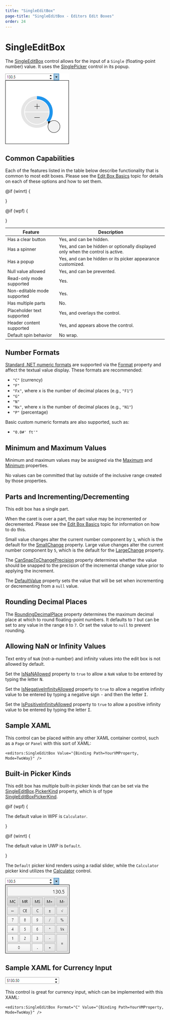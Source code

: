 ```yaml
---
title: "SingleEditBox"
page-title: "SingleEditBox - Editors Edit Boxes"
order: 24
---
```

# SingleEditBox

The [SingleEditBox](xref:@ActiproUIRoot.Controls.Editors.SingleEditBox) control allows for the input of a `Single` (floating-point number) value.  It uses the [SinglePicker](../pickers/singlepicker.md) control in its popup.

![Screenshot](../images/doubleeditbox-opened.png)

## Common Capabilities

Each of the features listed in the table below describe functionality that is common to most edit boxes.  Please see the [Edit Box Basics](parteditboxbase.md) topic for details on each of these options and how to set them.

<table>
<thead>

<tr>
<th>Feature</th>
<th>Description</th>
</tr>

</thead>
<tbody>

@if (winrt) {
<tr>
<td>Has a clear button</td>
<td>Yes, and can be hidden.</td>
</tr>
}

@if (wpf) {
<tr>
<td>Has a spinner</td>
<td>Yes, and can be hidden or optionally displayed only when the control is active.</td>
</tr>
}

<tr>
<td>Has a popup</td>
<td>Yes, and can be hidden or its picker appearance customized.</td>
</tr>

<tr>
<td>Null value allowed</td>
<td>Yes, and can be prevented.</td>
</tr>

<tr>
<td>Read-only mode supported</td>
<td>Yes.</td>
</tr>

<tr>
<td>Non-editable mode supported</td>
<td>Yes.</td>
</tr>

<tr>
<td>Has multiple parts</td>
<td>No.</td>
</tr>

<tr>
<td>Placeholder text supported</td>
<td>Yes, and overlays the control.</td>
</tr>

<tr>
<td>Header content supported</td>
<td>Yes, and appears above the control.</td>
</tr>

<tr>
<td>Default spin behavior</td>
<td>No wrap.</td>
</tr>

</tbody>
</table>

## Number Formats

[Standard .NET numeric formats](https://docs.microsoft.com/en-us/dotnet/standard/base-types/standard-numeric-format-strings) are supported via the [Format](xref:@ActiproUIRoot.Controls.Editors.SingleEditBox.Format) property and affect the textual value display.  These formats are recommended:

- `"C"` (currency)
- `"F"`
- `"Fx"`, where x is the number of decimal places (e.g., `"F1"`)
- `"G"`
- `"N"`
- `"Nx"`, where x is the number of decimal places (e.g., `"N1"`)
- `"P"` (percentage)

Basic custom numeric formats are also supported, such as:

- `"0.0#' ft'"`

## Minimum and Maximum Values

Minimum and maximum values may be assigned via the [Maximum](xref:@ActiproUIRoot.Controls.Editors.SingleEditBox.Maximum) and [Minimum](xref:@ActiproUIRoot.Controls.Editors.SingleEditBox.Minimum) properties.

No values can be committed that lay outside of the inclusive range created by those properties.

## Parts and Incrementing/Decrementing

This edit box has a single part.

When the caret is over a part, the part value may be incremented or decremented.  Please see the [Edit Box Basics](parteditboxbase.md) topic for information on how to do this.

Small value changes alter the current number component by `1`, which is the default for the [SmallChange](xref:@ActiproUIRoot.Controls.Editors.SingleEditBox.SmallChange) property.  Large value changes alter the current number component by `5`, which is the default for the [LargeChange](xref:@ActiproUIRoot.Controls.Editors.SingleEditBox.LargeChange) property.

The [CanSnapToChangePrecision](xref:@ActiproUIRoot.Controls.Editors.SingleEditBox.CanSnapToChangePrecision) property determines whether the value should be snapped to the precision of the incremental change value prior to applying the increment.

The [DefaultValue](xref:@ActiproUIRoot.Controls.Editors.SingleEditBox.DefaultValue) property sets the value that will be set when incrementing or decrementing from a `null` value.

## Rounding Decimal Places

The [RoundingDecimalPlace](xref:@ActiproUIRoot.Controls.Editors.SingleEditBox.RoundingDecimalPlace) property determines the maximum decimal place at which to round floating-point numbers.  It defaults to `7` but can be set to any value in the range `0` to `7`.  Or set the value to `null` to prevent rounding.

## Allowing NaN or Infinity Values

Text entry of `NaN` (not-a-number) and infinity values into the edit box is not allowed by default.

Set the [IsNaNAllowed](xref:@ActiproUIRoot.Controls.Editors.SingleEditBox.IsNaNAllowed) property to `true` to allow a `NaN` value to be entered by typing the letter <kbd>N</kbd>.

Set the [IsNegativeInfinityAllowed](xref:@ActiproUIRoot.Controls.Editors.SingleEditBox.IsNegativeInfinityAllowed) property to `true` to allow a negative infinity value to be entered by typing a negative sign <kbd>-</kbd> and then the letter <kbd>I</kbd>.

Set the [IsPositiveInfinityAllowed](xref:@ActiproUIRoot.Controls.Editors.SingleEditBox.IsPositiveInfinityAllowed) property to `true` to allow a positive infinity value to be entered by typing the letter <kbd>I</kbd>.

## Sample XAML

This control can be placed within any other XAML container control, such as a `Page` or `Panel` with this sort of XAML:

```xaml
<editors:SingleEditBox Value="{Binding Path=YourVMProperty, Mode=TwoWay}" />
```

## Built-in Picker Kinds

This edit box has multiple built-in picker kinds that can be set via the [SingleEditBox](xref:@ActiproUIRoot.Controls.Editors.SingleEditBox).[PickerKind](xref:@ActiproUIRoot.Controls.Editors.SingleEditBox.PickerKind) property, which is of type [SingleEditBoxPickerKind](xref:@ActiproUIRoot.Controls.Editors.SingleEditBoxPickerKind).

@if (wpf) {

The default value in WPF is `Calculator`.

}

@if (winrt) {

The default value in UWP is `Default`.

}

The `Default` picker kind renders using a radial slider, while the `Calculator` picker kind utilizes the [Calculator](../other-controls/calculator.md) control.

![Screenshot](../images/doubleeditbox-opened-calculator.png)

## Sample XAML for Currency Input

![Screenshot](../images/doubleeditbox-currency.png)

This control is great for currency input, which can be implemented with this XAML:

```xaml
<editors:SingleEditBox Format="C" Value="{Binding Path=YourVMProperty, Mode=TwoWay}" />
```
